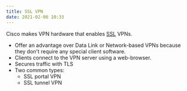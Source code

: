 ```yaml
---
title: SSL VPN
date: 2021-02-06 10:33
---
```

Cisco makes VPN hardware that enables
[SSL](20210205073438-ssl-tls.md) VPNs.
* Offer an advantage over Data Link or Network-based VPNs because they don't
	require any special client software. 
* Clients connect to the VPN server using a web-browser.
* Secures traffic with TLS
* Two common types:
	+ SSL portal VPN
	+ SSL tunnel VPN
